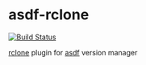 # asdf-rclone

[![Build Status](https://github.com/johnlayton/asdf-rclone/workflows/main/badge.svg)](https://github.com/johnlayton/asdf-rclone/actions)


[rclone](https://github.com/rclone/rclone) plugin for [asdf](https://github.com/asdf-vm/asdf) version manager
